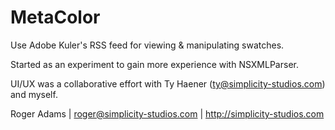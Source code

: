 MetaColor
=========

Use Adobe Kuler's RSS feed for viewing &amp; manipulating swatches.

Started as an experiment to gain more experience with NSXMLParser.

UI/UX was a collaborative effort with Ty Haener (ty@simplicity-studios.com) and myself.

Roger Adams | roger@simplicity-studios.com | http://simplicity-studios.com
